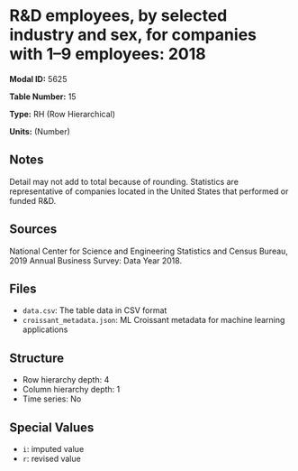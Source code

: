 # R&D employees, by selected industry and sex, for companies with 1&#8211;9 employees: 2018

**Modal ID:** 5625

**Table Number:** 15

**Type:** RH (Row Hierarchical)

**Units:** (Number)

## Notes

Detail may not add to total because of rounding. Statistics are representative of companies located in the United States that performed or funded R&D.

## Sources

National Center for Science and Engineering Statistics and Census Bureau, 2019 Annual Business Survey: Data Year 2018.

## Files

- `data.csv`: The table data in CSV format
- `croissant_metadata.json`: ML Croissant metadata for machine learning applications

## Structure

- Row hierarchy depth: 4
- Column hierarchy depth: 1
- Time series: No

## Special Values

- `i`: imputed value
- `r`: revised value
